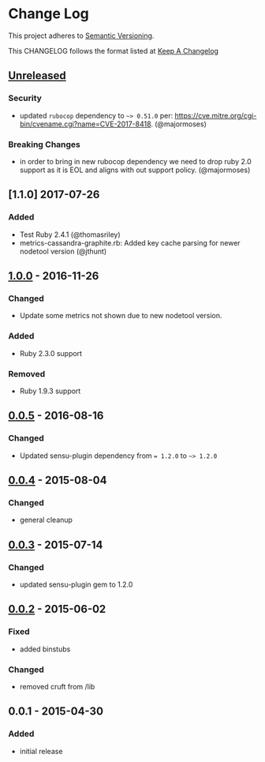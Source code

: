 # Change Log
This project adheres to [Semantic Versioning](http://semver.org/).

This CHANGELOG follows the format listed at [Keep A Changelog](http://keepachangelog.com/)

## [Unreleased]

### Security
- updated `rubocop` dependency to `~> 0.51.0` per: https://cve.mitre.org/cgi-bin/cvename.cgi?name=CVE-2017-8418. (@majormoses)

### Breaking Changes
- in order to bring in new rubocop dependency we need to drop ruby 2.0 support as it is EOL and aligns with out support policy. (@majormoses)

## [1.1.0] 2017-07-26
### Added
- Test Ruby 2.4.1 (@thomasriley)
- metrics-cassandra-graphite.rb: Added key cache parsing for newer nodetool version (@jthunt)

## [1.0.0] - 2016-11-26
### Changed
- Update some metrics not shown due to new nodetool version.

### Added
- Ruby 2.3.0 support

### Removed
- Ruby 1.9.3 support

## [0.0.5] - 2016-08-16
### Changed
- Updated sensu-plugin dependency from `= 1.2.0` to `~> 1.2.0`

## [0.0.4] - 2015-08-04
### Changed
- general cleanup

## [0.0.3] - 2015-07-14
### Changed
- updated sensu-plugin gem to 1.2.0

## [0.0.2] - 2015-06-02
### Fixed
- added binstubs

### Changed
- removed cruft from /lib

## 0.0.1 - 2015-04-30
### Added
- initial release

[Unreleased]: https://github.com/sensu-plugins/sensu-plugins-cassandra/compare/1.0.0...HEAD
[1.0.0]: https://github.com/sensu-plugins/sensu-plugins-cassandra/compare/0.0.5...1.0.0
[0.0.5]: https://github.com/sensu-plugins/sensu-plugins-cassandra/compare/0.0.4...0.0.5
[0.0.4]: https://github.com/sensu-plugins/sensu-plugins-cassandra/compare/0.0.3...0.0.4
[0.0.3]: https://github.com/sensu-plugins/sensu-plugins-cassandra/compare/0.0.2...0.0.3
[0.0.2]: https://github.com/sensu-plugins/sensu-plugins-cassandra/compare/0.0.1...0.0.2
